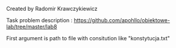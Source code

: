 Created by Radomir Krawczykiewicz

Task problem description : https://github.com/apohllo/obiektowe-lab/tree/master/lab8

First argument is path to file with consitution like "konstytucja.txt"
